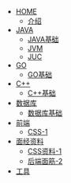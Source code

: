 <!-- 这是侧边栏文件 -->
<!-- 开启侧边栏：loadSidebar: true -->

- [HOME](/)
    - [介绍](home/introduce.md)
- [JAVA](java/README.md)
    - [JAVA基础](java/base.md)
	- [JVM](java/jvm.md)
	- [JUC](java/juc.md)
- [GO](go/README.md)
    - [GO基础](go/base.md)
- [C++](cpp/README.md)
	- [C++基础](cpp/base.md)
- [数据库](database/README.md)
    - [数据库基础](database/base.md)
- [前端](front-end/README.md)
	- [CSS-1](front-end/css-1.md)
- [面经资料](interview/README.md)
    - [CSS资料-1](interview/interview-1.md)
	- [后端面筋-2](interview/interview-2.md)
- [工具](tools/README.md)



